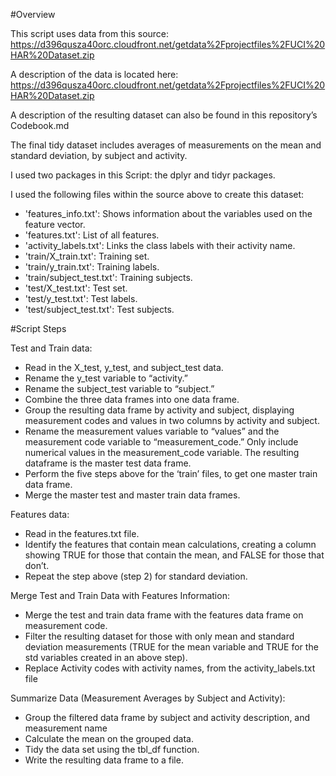 #Overview

This script uses data from this source: https://d396qusza40orc.cloudfront.net/getdata%2Fprojectfiles%2FUCI%20HAR%20Dataset.zip 
 
A description of the data is located here:  
https://d396qusza40orc.cloudfront.net/getdata%2Fprojectfiles%2FUCI%20HAR%20Dataset.zip 
 
A description of the resulting dataset can also be found in this repository’s Codebook.md 
 
The final tidy dataset includes averages of measurements on the mean and standard deviation, by subject and activity.  
 
I used two packages in this Script: the dplyr and tidyr packages.  
 
I used the following files within the source above to create this dataset:  
* 'features_info.txt': Shows information about the variables used on the feature vector. 
* 'features.txt': List of all features. 
* 'activity_labels.txt': Links the class labels with their activity name. 
* 'train/X_train.txt': Training set. 
* 'train/y_train.txt': Training labels. 
* 'train/subject_test.txt': Training subjects. 
* 'test/X_test.txt': Test set. 
* 'test/y_test.txt': Test labels. 
* 'test/subject_test.txt': Test subjects. 
 
#Script Steps

Test and Train data:  
* Read in the X_test, y_test, and subject_test data. 
* Rename the y_test variable to “activity.” 
* Rename the subject_test variable to “subject.” 
* Combine the three data frames into one data frame. 
* Group the resulting data frame by activity and subject, displaying measurement codes and values in two columns by activity and subject. 
* Rename the measurement values variable to “values” and the measurement code variable to “measurement_code.” Only include numerical values in the measurement_code variable. The resulting dataframe is the master test data frame. 
* Perform the five steps above for the ‘train’ files, to get one master train data frame. 
* Merge the master test and master train data frames. 

Features data:  
* Read in the features.txt file.  
* Identify the features that contain mean calculations, creating a column showing TRUE for those that contain the mean, and FALSE for those that don’t. 
* Repeat the step above (step 2) for standard deviation.  

Merge Test and Train Data with Features Information:  
* Merge the test and train data frame with the features data frame on measurement code.  
* Filter the resulting dataset for those with only mean and standard deviation measurements (TRUE for the mean variable and TRUE for the std variables created in an above step).  
* Replace Activity codes with activity names, from the activity_labels.txt file 

Summarize Data (Measurement Averages by Subject and Activity):  
* Group the filtered data frame by subject and activity description, and measurement name 
* Calculate the mean on the grouped data.  
* Tidy the data set using the tbl_df function.  
* Write the resulting data frame to a file.  
 
 
 